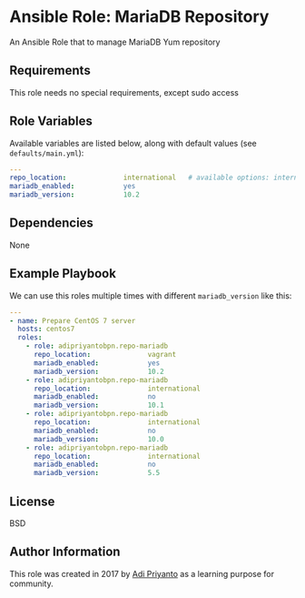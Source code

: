 Ansible Role: MariaDB Repository
=========

An Ansible Role that to manage MariaDB Yum repository

Requirements
------------

This role needs no special requirements, except sudo access

Role Variables
--------------

Available variables are listed below, along with default values (see `defaults/main.yml`):


```yaml
---
repo_location:              international   # available options: international, vagrant
mariadb_enabled:            yes
mariadb_version:            10.2
```

Dependencies
------------

None

Example Playbook
----------------

We can use this roles multiple times with different `mariadb_version` like this:

```yaml
---
- name: Prepare CentOS 7 server
  hosts: centos7
  roles:
    - role: adipriyantobpn.repo-mariadb
      repo_location:              vagrant
      mariadb_enabled:            yes
      mariadb_version:            10.2
    - role: adipriyantobpn.repo-mariadb
      repo_location:              international
      mariadb_enabled:            no
      mariadb_version:            10.1
    - role: adipriyantobpn.repo-mariadb
      repo_location:              international
      mariadb_enabled:            no
      mariadb_version:            10.0
    - role: adipriyantobpn.repo-mariadb
      repo_location:              international
      mariadb_enabled:            no
      mariadb_version:            5.5
```

License
-------

BSD

Author Information
------------------

This role was created in 2017 by [Adi Priyanto](https://github.com/adipriyantobpn) as a learning purpose for community.